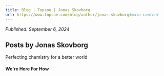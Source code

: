 ```yaml
---
title: Blog | Topsoe | Jonas Skovborg
url: https://www.topsoe.com/blog/author/jonas-skovborg#main-content
---
```


*Published: September 6, 2024*

## Posts by Jonas Skovborg

Perfecting chemistry for a better world

#### We're Here For How